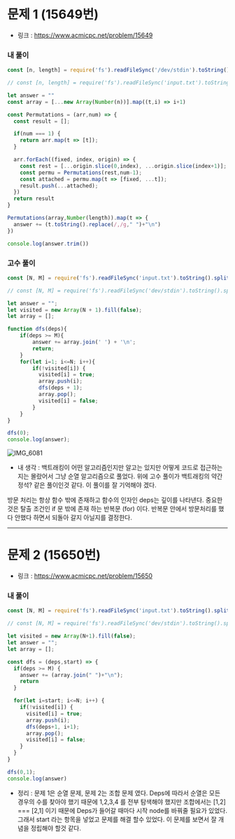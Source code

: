 # 문제 1 (15649번)  

- 링크 : https://www.acmicpc.net/problem/15649

### 내 풀이

```javascript
const [n, length] = require('fs').readFileSync('/dev/stdin').toString().trim().split(' ')

// const [n, length] = require('fs').readFileSync('input.txt').toString().trim().split(' ')

let answer = ""
const array = [...new Array(Number(n))].map((t,i) => i+1)

const Permutations = (arr,num) => {
  const result = [];

  if(num === 1) {
    return arr.map(t => [t]);
  }

  arr.forEach((fixed, index, origin) => {
    const rest = [...origin.slice(0,index), ...origin.slice(index+1)];
    const permu = Permutations(rest,num-1);
    const attached = permu.map(t => [fixed, ...t]);
    result.push(...attached);
  })
  return result
}

Permutations(array,Number(length)).map(t => {
  answer += (t.toString().replace(/,/g," ")+"\n")
})

console.log(answer.trim())
```

### 고수 풀이

```javascript
const [N, M] = require('fs').readFileSync('input.txt').toString().split(' ').map(x => +x);

// const [N, M] = require('fs').readFileSync('dev/stdin').toString().split(' ').map(x=>+x);

let answer = "";
let visited = new Array(N + 1).fill(false);
let array = [];

function dfs(deps){
    if(deps >= M){
        answer += array.join(' ') + '\n';
        return;
    }
    for(let i=1; i<=N; i++){
        if(!visited[i]) {
          visited[i] = true;
          array.push(i);
          dfs(deps + 1);
          array.pop();
          visited[i] = false;
        }
    }
}

dfs(0);
console.log(answer);
```

![IMG_6081](https://user-images.githubusercontent.com/87749134/148161682-9cf57d2b-eb8b-4c5a-a637-ee164739e998.jpg)


- 내 생각 : 백트래킹이 어떤 알고리즘인지만 알고는 있지만 어떻게 코드로 접근하는지는 몰랐어서 그냥 순열 알고리즘으로 풀었다. 위에 고수 풀이가 백트래킹의 약간 정석? 같은 풀이인것 같다. 이 풀이를 잘 기억해야 겠다.

방문 처리는 항상 함수 밖에 존재하고 함수의 인자인 deps는 깊이를 나타낸다. 중요한것은  탈출 조건인 if 문 밖에 존재 하는 반복문 (for) 이다. 반복문 안에서 방문처리를 했다 안했다 하면서 되돌아 갈지 아닐지를 결정한다.


***



# 문제 2 (15650번)  

- 링크 : https://www.acmicpc.net/problem/15650

### 내 풀이

```javascript
const [N, M] = require('fs').readFileSync('input.txt').toString().split(' ').map(x => +x);

// const [N, M] = require('fs').readFileSync('dev/stdin').toString().split(' ').map(x=>+x);

let visited = new Array(N+1).fill(false);
let answer = "";
let array = [];

const dfs = (deps,start) => {
  if(deps >= M) {
    answer += (array.join(" ")+"\n");
    return
  }

  for(let i=start; i<=N; i++) {
    if(!visited[i]) {
      visited[i] = true;
      array.push(i);
      dfs(deps+1, i+1);
      array.pop();
      visited[i] = false;
    }
  }
}

dfs(0,1);
console.log(answer)
```


- 정리 : 문제 1은 순열 문제, 문제 2는 조합 문제 였다. Deps에 따라서 순열은 모든 경우의 수를 찾아야 했기 때문에 1,2,3,4 를 전부 탐색해야 했지만 조합에서는 [1,2] === [2,1] 이기 때문에 Deps가 들어갈 때마다 시작 node를 바꿔줄 필요가 있었다. 그래서 start 라는 항목을 넣었고 문제를 해결 할수 있었다. 이 문제를 보면서 잘 개념을 정립해야 할것 같다.
